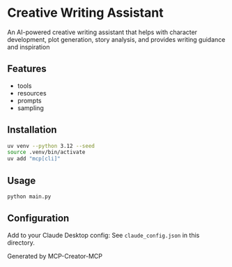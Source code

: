 # Creative Writing Assistant

An AI-powered creative writing assistant that helps with character development, plot generation, story analysis, and provides writing guidance and inspiration

## Features
- tools
- resources
- prompts
- sampling

## Installation
```bash
uv venv --python 3.12 --seed
source .venv/bin/activate
uv add "mcp[cli]"
```

## Usage
```bash
python main.py
```

## Configuration
Add to your Claude Desktop config:
See `claude_config.json` in this directory.

Generated by MCP-Creator-MCP
